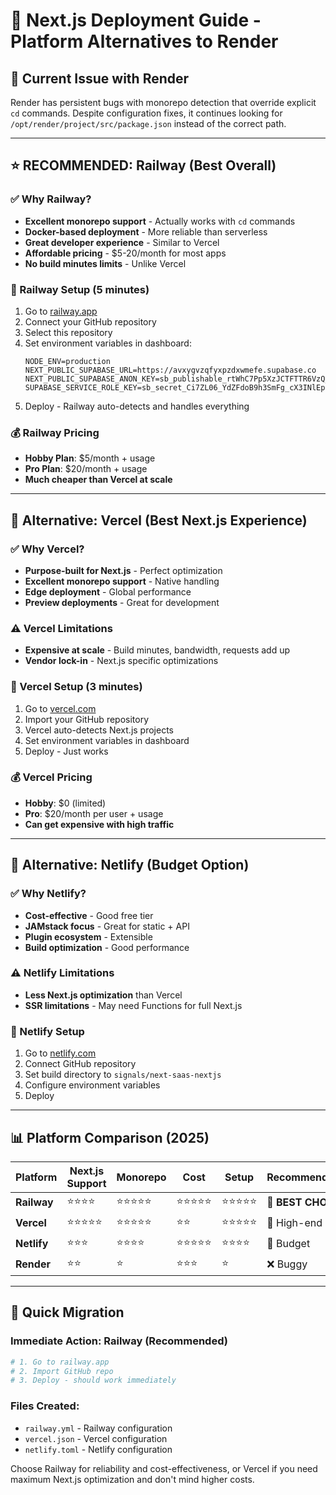 # 🚀 Next.js Deployment Guide - Platform Alternatives to Render

## 🚨 Current Issue with Render
Render has persistent bugs with monorepo detection that override explicit `cd` commands. Despite configuration fixes, it continues looking for `/opt/render/project/src/package.json` instead of the correct path.

---

## ⭐ **RECOMMENDED: Railway (Best Overall)**

### ✅ Why Railway?
- **Excellent monorepo support** - Actually works with `cd` commands
- **Docker-based deployment** - More reliable than serverless
- **Great developer experience** - Similar to Vercel
- **Affordable pricing** - $5-20/month for most apps
- **No build minutes limits** - Unlike Vercel

### 🚀 Railway Setup (5 minutes)
1. Go to [railway.app](https://railway.app)
2. Connect your GitHub repository
3. Select this repository
4. Set environment variables in dashboard:
   ```
   NODE_ENV=production
   NEXT_PUBLIC_SUPABASE_URL=https://avxygvzqfyxpzdxwmefe.supabase.co
   NEXT_PUBLIC_SUPABASE_ANON_KEY=sb_publishable_rtWhC7Pp5XzJCTFTTR6VzQ_FIYgdOTQ
   SUPABASE_SERVICE_ROLE_KEY=sb_secret_Ci7ZL06_YdZFdoB9h3SmFg_cX3INlEp
   ```
5. Deploy - Railway auto-detects and handles everything

### 💰 Railway Pricing
- **Hobby Plan**: $5/month + usage
- **Pro Plan**: $20/month + usage
- **Much cheaper than Vercel at scale**

---

## 🌟 **Alternative: Vercel (Best Next.js Experience)**

### ✅ Why Vercel?
- **Purpose-built for Next.js** - Perfect optimization
- **Excellent monorepo support** - Native handling
- **Edge deployment** - Global performance
- **Preview deployments** - Great for development

### ⚠️ Vercel Limitations
- **Expensive at scale** - Build minutes, bandwidth, requests add up
- **Vendor lock-in** - Next.js specific optimizations

### 🚀 Vercel Setup (3 minutes)
1. Go to [vercel.com](https://vercel.com)
2. Import your GitHub repository
3. Vercel auto-detects Next.js projects
4. Set environment variables in dashboard
5. Deploy - Just works

### 💰 Vercel Pricing
- **Hobby**: $0 (limited)
- **Pro**: $20/month per user + usage
- **Can get expensive with high traffic**

---

## 🔧 **Alternative: Netlify (Budget Option)**

### ✅ Why Netlify?
- **Cost-effective** - Good free tier
- **JAMstack focus** - Great for static + API
- **Plugin ecosystem** - Extensible
- **Build optimization** - Good performance

### ⚠️ Netlify Limitations
- **Less Next.js optimization** than Vercel
- **SSR limitations** - May need Functions for full Next.js

### 🚀 Netlify Setup
1. Go to [netlify.com](https://netlify.com)
2. Connect GitHub repository
3. Set build directory to `signals/next-saas-nextjs`
4. Configure environment variables
5. Deploy

---

## 📊 **Platform Comparison (2025)**

| Platform | Next.js Support | Monorepo | Cost | Setup | Recommendation |
|----------|-----------------|----------|------|--------|----------------|
| **Railway** | ⭐⭐⭐⭐ | ⭐⭐⭐⭐⭐ | ⭐⭐⭐⭐⭐ | ⭐⭐⭐⭐⭐ | **🥇 BEST CHOICE** |
| **Vercel** | ⭐⭐⭐⭐⭐ | ⭐⭐⭐⭐⭐ | ⭐⭐ | ⭐⭐⭐⭐⭐ | 🥈 High-end |
| **Netlify** | ⭐⭐⭐ | ⭐⭐⭐⭐ | ⭐⭐⭐⭐⭐ | ⭐⭐⭐⭐ | 🥉 Budget |
| **Render** | ⭐⭐ | ⭐ | ⭐⭐⭐ | ⭐ | ❌ Buggy |

---

## 🚀 **Quick Migration**

### Immediate Action: Railway (Recommended)
```bash
# 1. Go to railway.app
# 2. Import GitHub repo
# 3. Deploy - should work immediately
```

### Files Created:
- `railway.yml` - Railway configuration
- `vercel.json` - Vercel configuration
- `netlify.toml` - Netlify configuration

Choose Railway for reliability and cost-effectiveness, or Vercel if you need maximum Next.js optimization and don't mind higher costs.